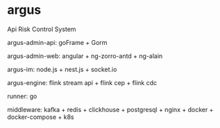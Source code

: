 # argus
Api Risk Control System

argus-admin-api:
goFrame + Gorm

argus-admin-web:
angular + ng-zorro-antd + ng-alain

argus-im:
node.js + nest.js + socket.io

argus-engine:
flink stream api + flink cep + flink cdc

runner:
go

middleware:
kafka + redis + clickhouse + postgresql + nginx + docker + docker-compose + k8s
